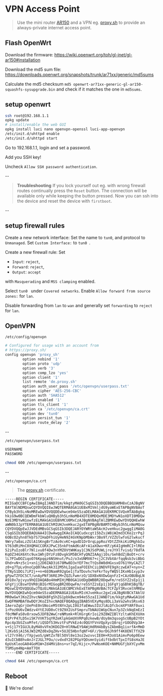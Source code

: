 # VPN Access Point

> Use the mini router [AR150](http://www.gl-inet.com/ar150/) and a VPN eg. [proxy.sh](https://proxy.sh/) to provide an always-private internet access point.

## Flash OpenWrt

Download the firmware: https://wiki.openwrt.org/toh/gl-inet/gl-ar150#installation

Download the md5 sum file: https://downloads.openwrt.org/snapshots/trunk/ar71xx/generic/md5sums

Calculate the md5 checksum `md5 openwrt-ar71xx-generic-gl-ar150-squashfs-sysupgrade.bin` and check if it matches the one in `md5sums`.

## setup openwrt

```sh
ssh root@192.168.1.1
opkg update
# install/enable the web GUI
opkg install luci nano openvpn-openssl luci-app-openvpn
/etc/init.d/uhttpd enable
/etc/init.d/uhttpd start
```

Go to 192.168.1.1, login and set a password.

Add you SSH key!

Uncheck `Allow SSH password authentication`.

--

> **Troubleshooting**
> If you lock yourself out eg. with wrong firewall routes continually press the `Reset` button. The connection will be available only while keeping the button pressed. Now you can ssh into the device and reset the device with `firstboot`.

--

## setup firewall rules

Create a new network interface: Set the name to `tun0`, and protocol to `Unmanaged`. Set `Custom Interface:` to `tun0 `.

Create a new firewall rule: Set

- `Input`: `reject`, 
- `Forward`: `reject`,
- `Output`: `accept`

with `Masquerading` and `MSS clamping` enabled.

Select `tun0 ` under `Covered networks`. Enable `Allow forward from source zones:` for `lan`.

Disable forwarding from `lan` to `wan` and generally set `forwarding` to `reject` for `lan`.


## OpenVPN

`/etc/config/openvpn`

```sh
# Configured for usage with an account from
# https://proxy.sh/
config openvpn 'proxy_sh'
        option nobind '1'
        option proto 'udp'
        option verb '3'
        option comp_lzo 'yes'
        option client '1'
        list remote 'de.proxy.sh'
        option auth_user_pass '/etc/openvpn/userpass.txt'
        option cipher 'AES-256-CBC'
        option auth 'SHA512'
        option enabled '1'
        option tls_client '1'
        option ca '/etc/openvpn/ca.crt'
        option dev 'tun0'
        option persist_tun '1'
        option route_delay '2'
```

--

`/etc/openvpn/userpass.txt`

```sh
USERNAME
PASSWORD
```

```sh
chmod 600 /etc/openvpn/userpass.txt
```

--

`/etc/openvpn/ca.crt`
> The [proxy.sh](https://proxy.sh/) certificate.

```
-----BEGIN CERTIFICATE-----
MIIGaDCCBFCgAwIBAgIJAND7im/kkgtyMA0GCSqGSIb3DQEBBQUAMH8xCzAJBgNV
BAYTAlNDMQswCQYDVQQIEwJWQTERMA8GA1UEBxMIVmljdG9yaWExETAPBgNVBAoT
CFByb3h5LnNoMREwDwYDVQQDEwhwcm94eS5zaDELMAkGA1UEKRMCSVQxHTAbBgkq
hkiG9w0BCQEWDmFkbWluQHByb3h5LnNoMB4XDTE0MDQxMDE3MDYwN1oXDTI0MDQw
NzE3MDYwN1owfzELMAkGA1UEBhMCU0MxCzAJBgNVBAgTAlZBMREwDwYDVQQHEwhW
aWN0b3JpYTERMA8GA1UEChMIUHJveHkuc2gxETAPBgNVBAMTCHByb3h5LnNoMQsw
CQYDVQQpEwJJVDEdMBsGCSqGSIb3DQEJARYOYWRtaW5AcHJveHkuc2gwggIiMA0G
CSqGSIb3DQEBAQUAA4ICDwAwggIKAoICAQCudxcgt15bZsiW8iW2md3CKe2zrPqJ
6OBcO2yhn8Tkb7S7IHaDFhiUyHeN9Z4GVKNpbMbWxr3Bo9T/VZZUlwfoG2lwkucf
9Wry7a0aLzZGlA1SKngBrTzAo9cvKC+qadD1DrOrqLppRozYDtZZhkiKiOMghbIu
V763dRiMnC0XQM4CCORXJPwC35nkFtmAdKcAFrA1aXOwv+KF/pK4IgHmRCI+lREe
52iPuIzoBlr7Nlivu8f4Dw3nYMZOVtWHKay1C3NJSdPUWLjreJYXlfvisd/78dTA
KqOZ34GX6Xtc9ux1WhjDYzFz8DvgkSM5BCHfyQNZIAAgj1Os/GehBdZjBoDt+crv
lL7PIwDOZiqoO76Kpqqz6NSHnut/PuJ/o3xUNMX67+cj2C3VbXArfqqNsb3viBbG
Ohd+vN+z5c1+xn1j2D0ZAD3i678Mw8D3xYEF7mcTtQs8W8dHGxsxO761YHyCAZl7
z0+g7TpLvOnoCpQ07AwzAk3I2M5hLIgaIaaFOIEhCiLQNDVFE9gXczwEAT+nyn+Z
TTNyS1DOi7iP2j++n+6EONamR92gGe1jTaTDovhcYeFkrToyfWQ5lIKxHb1xyp3v
gPpwTZFDC5CT/unAyPNf36REJM+ZQZLFwmrzO/1DXBxNVDwGqnFzI+CAzOBUBqLN
A910x7pjvyu9hQIDAQABo4HmMIHjMB0GA1UdDgQWBBR20DqwFm/reSSYZ2sEp1j1
GFgYjjCBswYDVR0jBIGrMIGogBR20DqwFm/reSSYZ2sEp1j1GFgYjqGBhKSBgTB/
MQswCQYDVQQGEwJTQzELMAkGA1UECBMCVkExETAPBgNVBAcTCFZpY3RvcmlhMREw
DwYDVQQKEwhQcm94eS5zaDERMA8GA1UEAxMIcHJveHkuc2gxCzAJBgNVBCkTAklU
MR0wGwYJKoZIhvcNAQkBFg5hZG1pbkBwcm94eS5zaIIJAND7im/kkgtyMAwGA1Ud
EwQFMAMBAf8wDQYJKoZIhvcNAQEFBQADggIBAB5VEXyMqs8DLi3aVa2whsSRsx63
IAeroZqGrjUePnE0nSNoieM5tNYn2pLI0UJfaEWwu3IUJlALQfcbcmXPYARf0uxi
1rPoz0U6vIWdzv4YtEJUD0vCt9Z9XIUsFSmpruTbNAU1WUpCNun7p3ZckNqEmEzI
f0cMWFaS0v8rxow5JDFB2WwCreNMsmk+RlKGrgKrIoi29Z8WZIBlYzltaKhEXUXm
Q1PrP47LD5xi5K7VVKTSqYRZeKlpkGmUXVRPq0zkewB/dUy8m3qsogScUBpB2YOt
Rpc4p3bSZsoMfet/iQSDf53HvztFsPVkEz4c0QGYFVnVQpXycQ8rqjrGOG0Vp3A+
v+Sj17YIGUJL8yM40vVFm3KDOZ0+HlRNwEY9AWjHdRH4bBysZAbmBq1ixrfA+MmD
l2Kvb5jA156JW32MZd0xDqZHv+5UJE5HbnfqNf+6F//9orDGJh9ff4K8ENlTfXZ9
vl27rX46//fXpjwoS/pWtZxfBl5OVl8e13oz2wzvvcIEOH+R3oU1AimvPo6p0Eew
d3uICbB8hvAnJrZJGL7POu/cvdxdY282PGpYQOsmnSyidiftbdbtTpxIfS8sHaJE
6pUsKleoGA04GoM1W+Zd4MVi8ns+vr7qI/Kijc+/PwNsmKOE+NHMUGfjbXYCyvMm
TSMSym4Np+AmT7OX
-----END CERTIFICATE-----
```

```sh
chmod 644 /etc/openvpn/ca.crt
```

## Reboot

:rocket: We're done!

